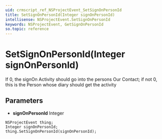 ```yaml
---
uid: crmscript_ref_NSProjectEvent_SetSignOnPersonId
title: SetSignOnPersonId(Integer signOnPersonId)
intellisense: NSProjectEvent.SetSignOnPersonId
keywords: NSProjectEvent, GetSignOnPersonId
so.topic: reference
---
```


# SetSignOnPersonId(Integer signOnPersonId)

If 0, the signOn Activity should go into the persons Our Contact; if not 0, this is the Person whose diary should get the activity

## Parameters

* **signOnPersonId** Integer

```crmscript
NSProjectEvent thing;
Integer signOnPersonId;
thing.SetSignOnPersonId(signOnPersonId);
```

